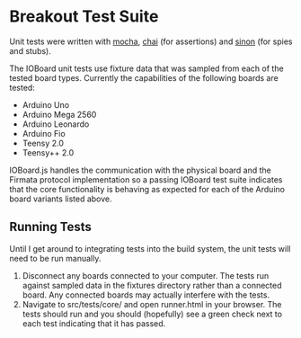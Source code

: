 Breakout Test Suite
===

Unit tests were written with [mocha](http://visionmedia.github.com/mocha/), [chai](http://chaijs.com/) (for assertions) and [sinon](http://sinonjs.org/) 
(for spies and stubs).

The IOBoard unit tests use fixture data that was sampled from each of the tested
board types. Currently the capabilities of the following boards are tested:

- Arduino Uno
- Arduino Mega 2560
- Arduino Leonardo
- Arduino Fio
- Teensy 2.0
- Teensy++ 2.0

IOBoard.js handles the communication with the physical board and the Firmata 
protocol implementation so a passing IOBoard test suite indicates that the core 
functionality is behaving as expected for each of the Arduino board variants 
listed above.


Running Tests
---

Until I get around to integrating tests into the build system, the unit tests
will need to be run manually.

1. Disconnect any boards connected to your computer. The tests run against 
sampled data in the fixtures directory rather than a connected board. Any 
connected boards may actually interfere with the tests.
2. Navigate to src/tests/core/ and open runner.html in your browser. The tests 
should run and you should (hopefully) see a green check next to each test 
indicating that it has passed.